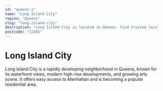 ```yaml
---
id: "queens-1"
name: "Long Island City"
region: "Queens"
slug: "long-island-city"
description: "Long Island City is located in Queens. Find trusted local plumbers serving this area."
postcode: "11101"
---
```


# Long Island City

Long Island City is a rapidly developing neighborhood in Queens, known for its waterfront views, modern high-rise developments, and growing arts scene. It offers easy access to Manhattan and is becoming a popular residential area. 
